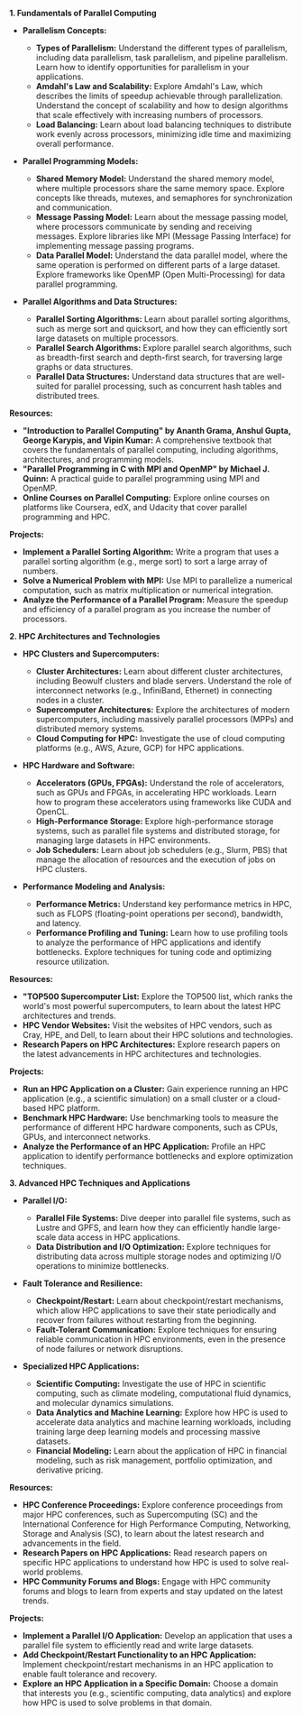 **1.  Fundamentals of Parallel Computing**

* **Parallelism Concepts:**
    * **Types of Parallelism:**  Understand the different types of parallelism, including data parallelism, task parallelism, and pipeline parallelism. Learn how to identify opportunities for parallelism in your applications.
    * **Amdahl's Law and Scalability:**  Explore Amdahl's Law, which describes the limits of speedup achievable through parallelization. Understand the concept of scalability and how to design algorithms that scale effectively with increasing numbers of processors.
    * **Load Balancing:**  Learn about load balancing techniques to distribute work evenly across processors, minimizing idle time and maximizing overall performance.

* **Parallel Programming Models:**
    * **Shared Memory Model:**  Understand the shared memory model, where multiple processors share the same memory space. Explore concepts like threads, mutexes, and semaphores for synchronization and communication.
    * **Message Passing Model:**  Learn about the message passing model, where processors communicate by sending and receiving messages. Explore libraries like MPI (Message Passing Interface) for implementing message passing programs.
    * **Data Parallel Model:**  Understand the data parallel model, where the same operation is performed on different parts of a large dataset. Explore frameworks like OpenMP (Open Multi-Processing) for data parallel programming.

* **Parallel Algorithms and Data Structures:**
    * **Parallel Sorting Algorithms:**  Learn about parallel sorting algorithms, such as merge sort and quicksort, and how they can efficiently sort large datasets on multiple processors.
    * **Parallel Search Algorithms:**  Explore parallel search algorithms, such as breadth-first search and depth-first search, for traversing large graphs or data structures.
    * **Parallel Data Structures:**  Understand data structures that are well-suited for parallel processing, such as concurrent hash tables and distributed trees.

**Resources:**

* **"Introduction to Parallel Computing" by Ananth Grama, Anshul Gupta, George Karypis, and Vipin Kumar:**  A comprehensive textbook that covers the fundamentals of parallel computing, including algorithms, architectures, and programming models.
* **"Parallel Programming in C with MPI and OpenMP" by Michael J. Quinn:**  A practical guide to parallel programming using MPI and OpenMP.
* **Online Courses on Parallel Computing:**  Explore online courses on platforms like Coursera, edX, and Udacity that cover parallel programming and HPC.

**Projects:**

* **Implement a Parallel Sorting Algorithm:**  Write a program that uses a parallel sorting algorithm (e.g., merge sort) to sort a large array of numbers.
* **Solve a Numerical Problem with MPI:**  Use MPI to parallelize a numerical computation, such as matrix multiplication or numerical integration.
* **Analyze the Performance of a Parallel Program:**  Measure the speedup and efficiency of a parallel program as you increase the number of processors.


**2. HPC Architectures and Technologies**

* **HPC Clusters and Supercomputers:**
    * **Cluster Architectures:**  Learn about different cluster architectures, including Beowulf clusters and blade servers. Understand the role of interconnect networks (e.g., InfiniBand, Ethernet) in connecting nodes in a cluster.
    * **Supercomputer Architectures:**  Explore the architectures of modern supercomputers, including massively parallel processors (MPPs) and distributed memory systems.
    * **Cloud Computing for HPC:**  Investigate the use of cloud computing platforms (e.g., AWS, Azure, GCP) for HPC applications.

* **HPC Hardware and Software:**
    * **Accelerators (GPUs, FPGAs):**  Understand the role of accelerators, such as GPUs and FPGAs, in accelerating HPC workloads. Learn how to program these accelerators using frameworks like CUDA and OpenCL.
    * **High-Performance Storage:**  Explore high-performance storage systems, such as parallel file systems and distributed storage, for managing large datasets in HPC environments.
    * **Job Schedulers:**  Learn about job schedulers (e.g., Slurm, PBS) that manage the allocation of resources and the execution of jobs on HPC clusters.

* **Performance Modeling and Analysis:**
    * **Performance Metrics:**  Understand key performance metrics in HPC, such as FLOPS (floating-point operations per second), bandwidth, and latency.
    * **Performance Profiling and Tuning:**  Learn how to use profiling tools to analyze the performance of HPC applications and identify bottlenecks. Explore techniques for tuning code and optimizing resource utilization.

**Resources:**

* **"TOP500 Supercomputer List:**  Explore the TOP500 list, which ranks the world's most powerful supercomputers, to learn about the latest HPC architectures and trends.
* **HPC Vendor Websites:**  Visit the websites of HPC vendors, such as Cray, HPE, and Dell, to learn about their HPC solutions and technologies.
* **Research Papers on HPC Architectures:**  Explore research papers on the latest advancements in HPC architectures and technologies.

**Projects:**

* **Run an HPC Application on a Cluster:**  Gain experience running an HPC application (e.g., a scientific simulation) on a small cluster or a cloud-based HPC platform.
* **Benchmark HPC Hardware:**  Use benchmarking tools to measure the performance of different HPC hardware components, such as CPUs, GPUs, and interconnect networks.
* **Analyze the Performance of an HPC Application:**  Profile an HPC application to identify performance bottlenecks and explore optimization techniques.


**3. Advanced HPC Techniques and Applications**

* **Parallel I/O:**
    * **Parallel File Systems:**  Dive deeper into parallel file systems, such as Lustre and GPFS, and learn how they can efficiently handle large-scale data access in HPC applications.
    * **Data Distribution and I/O Optimization:**  Explore techniques for distributing data across multiple storage nodes and optimizing I/O operations to minimize bottlenecks.

* **Fault Tolerance and Resilience:**
    * **Checkpoint/Restart:**  Learn about checkpoint/restart mechanisms, which allow HPC applications to save their state periodically and recover from failures without restarting from the beginning.
    * **Fault-Tolerant Communication:**  Explore techniques for ensuring reliable communication in HPC environments, even in the presence of node failures or network disruptions.

* **Specialized HPC Applications:**
    * **Scientific Computing:**  Investigate the use of HPC in scientific computing, such as climate modeling, computational fluid dynamics, and molecular dynamics simulations.
    * **Data Analytics and Machine Learning:**  Explore how HPC is used to accelerate data analytics and machine learning workloads, including training large deep learning models and processing massive datasets.
    * **Financial Modeling:**  Learn about the application of HPC in financial modeling, such as risk management, portfolio optimization, and derivative pricing.

**Resources:**

* **HPC Conference Proceedings:**  Explore conference proceedings from major HPC conferences, such as Supercomputing (SC) and the International Conference for High Performance Computing, Networking, Storage and Analysis (SC), to learn about the latest research and advancements in the field.
* **Research Papers on HPC Applications:**  Read research papers on specific HPC applications to understand how HPC is used to solve real-world problems.
* **HPC Community Forums and Blogs:**  Engage with HPC community forums and blogs to learn from experts and stay updated on the latest trends.

**Projects:**

* **Implement a Parallel I/O Application:**  Develop an application that uses a parallel file system to efficiently read and write large datasets.
* **Add Checkpoint/Restart Functionality to an HPC Application:**  Implement checkpoint/restart mechanisms in an HPC application to enable fault tolerance and recovery.
* **Explore an HPC Application in a Specific Domain:**  Choose a domain that interests you (e.g., scientific computing, data analytics) and explore how HPC is used to solve problems in that domain.
